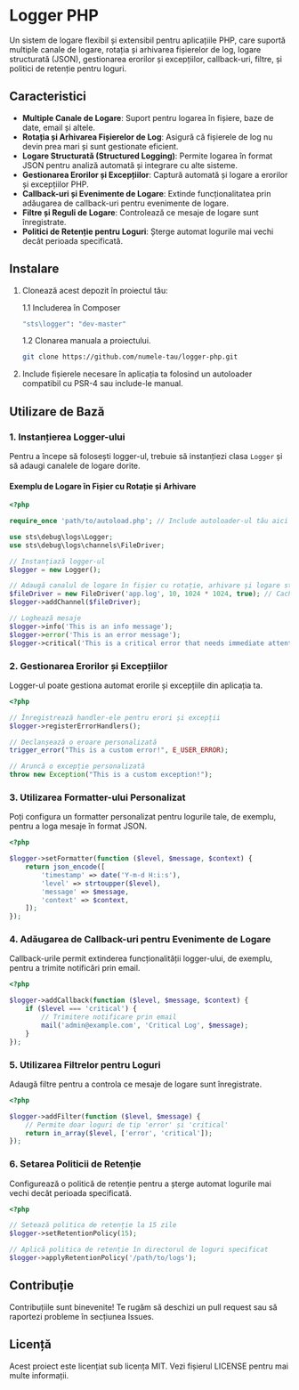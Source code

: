 # Logger PHP

Un sistem de logare flexibil și extensibil pentru aplicațiile PHP, care suportă multiple canale de logare, rotația și arhivarea fișierelor de log, logare structurată (JSON), gestionarea erorilor și excepțiilor, callback-uri, filtre, și politici de retenție pentru loguri.

## Caracteristici

- **Multiple Canale de Logare**: Suport pentru logarea în fișiere, baze de date, email și altele.
- **Rotația și Arhivarea Fișierelor de Log**: Asigură că fișierele de log nu devin prea mari și sunt gestionate eficient.
- **Logare Structurată (Structured Logging)**: Permite logarea în format JSON pentru analiză automată și integrare cu alte sisteme.
- **Gestionarea Erorilor și Excepțiilor**: Captură automată și logare a erorilor și excepțiilor PHP.
- **Callback-uri și Evenimente de Logare**: Extinde funcționalitatea prin adăugarea de callback-uri pentru evenimente de logare.
- **Filtre și Reguli de Logare**: Controlează ce mesaje de logare sunt înregistrate.
- **Politici de Retenție pentru Loguri**: Șterge automat logurile mai vechi decât perioada specificată.

## Instalare

1. Clonează acest depozit în proiectul tău:

    1.1 Includerea în Composer
    ```bash
    "sts\logger": "dev-master"
    ```

    1.2 Clonarea manuala a proiectului.
    ```bash
    git clone https://github.com/numele-tau/logger-php.git
    ```

2. Include fișierele necesare în aplicația ta folosind un autoloader compatibil cu PSR-4 sau include-le manual.

## Utilizare de Bază

### 1. Instanțierea Logger-ului

Pentru a începe să folosești logger-ul, trebuie să instanțiezi clasa `Logger` și să adaugi canalele de logare dorite.

#### Exemplu de Logare în Fișier cu Rotație și Arhivare

```php
<?php

require_once 'path/to/autoload.php'; // Include autoloader-ul tău aici

use sts\debug\logs\Logger;
use sts\debug\logs\channels\FileDriver;

// Instanțiază logger-ul
$logger = new Logger();

// Adaugă canalul de logare în fișier cu rotație, arhivare și logare structurată
$fileDriver = new FileDriver('app.log', 10, 1024 * 1024, true); // Cache limit de 10 mesaje, mărime maximă a fișierului de 1 MB, logare structurată (JSON)
$logger->addChannel($fileDriver);

// Loghează mesaje
$logger->info('This is an info message');
$logger->error('This is an error message');
$logger->critical('This is a critical error that needs immediate attention!');
```

### 2. Gestionarea Erorilor și Excepțiilor

Logger-ul poate gestiona automat erorile și excepțiile din aplicația ta.

```php
<?php

// Înregistrează handler-ele pentru erori și excepții
$logger->registerErrorHandlers();

// Declanșează o eroare personalizată
trigger_error("This is a custom error!", E_USER_ERROR);

// Aruncă o excepție personalizată
throw new Exception("This is a custom exception!");
```

### 3. Utilizarea Formatter-ului Personalizat


Poți configura un formatter personalizat pentru logurile tale, de exemplu, pentru a loga mesaje în format JSON.

```php
<?php

$logger->setFormatter(function ($level, $message, $context) {
    return json_encode([
        'timestamp' => date('Y-m-d H:i:s'),
        'level' => strtoupper($level),
        'message' => $message,
        'context' => $context,
    ]);
});
```

### 4. Adăugarea de Callback-uri pentru Evenimente de Logare


Callback-urile permit extinderea funcționalității logger-ului, de exemplu, pentru a trimite notificări prin email.

```php
<?php

$logger->addCallback(function ($level, $message, $context) {
    if ($level === 'critical') {
        // Trimitere notificare prin email
        mail('admin@example.com', 'Critical Log', $message);
    }
});
```

### 5. Utilizarea Filtrelor pentru Loguri


Adaugă filtre pentru a controla ce mesaje de logare sunt înregistrate.

```php
<?php

$logger->addFilter(function ($level, $message) {
    // Permite doar loguri de tip 'error' și 'critical'
    return in_array($level, ['error', 'critical']);
});
```

### 6. Setarea Politicii de Retenție


Configurează o politică de retenție pentru a șterge automat logurile mai vechi decât perioada specificată.

```php
<?php

// Setează politica de retenție la 15 zile
$logger->setRetentionPolicy(15);

// Aplică politica de retenție în directorul de loguri specificat
$logger->applyRetentionPolicy('/path/to/logs');
```

## Contribuție

Contribuțiile sunt binevenite! Te rugăm să deschizi un pull request sau să raportezi probleme în secțiunea Issues.

## Licență

Acest proiect este licențiat sub licența MIT. Vezi fișierul LICENSE pentru mai multe informații.
